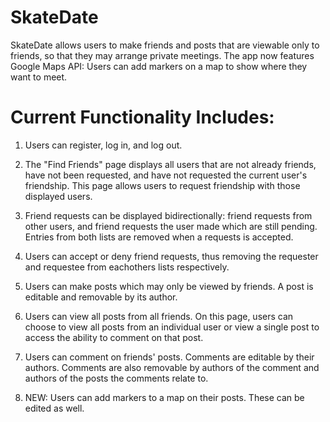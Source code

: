 # SkateDate

SkateDate allows users to make friends and posts that are viewable only to friends, so that they may arrange private meetings. 
The app now features Google Maps API: Users can add markers on a map to show where they want to meet.


# Current Functionality Includes:

1. Users can register, log in, and log out.

2. The "Find Friends" page displays all users that are not already friends, have not been requested, and have not requested the
   current user's friendship. This page allows users to request friendship with those displayed users.
   
3. Friend requests can be displayed bidirectionally: friend requests from other users, and friend requests the user made which are still
   pending. Entries from both lists are removed when a requests is accepted.
   
4. Users can accept or deny friend requests, thus removing the requester and requestee from eachothers lists respectively.

5. Users can make posts which may only be viewed by friends. A post is editable and removable by its author.

6. Users can view all posts from all friends. On this page, users can choose to view all posts from an individual user or view a 
   single post to access the ability to comment on that post.

7. Users can comment on friends' posts. Comments are editable by their authors. Comments are also removable by authors of the 
   comment and authors of the posts the comments relate to.

8. NEW: Users can add markers to a map on their posts. These can be edited as well.
